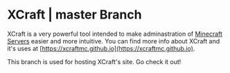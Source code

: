 # XCraft | master Branch
XCraft is a very powerful tool intended to make adminastration of [Minecraft Servers][minecraft server site] easier and more intuitive.
You can find more info about XCraft and it's uses at [https://xcraftmc.github.io](https://xcraftmc.github.io).

This branch is used for hosting XCraft's site. Go check it out!

[minecraft server site]: https://xcraftmc.github.io/redirect/mcservers.html


